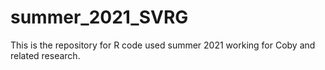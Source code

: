 # summer_2021_SVRG

This is the repository for R code used summer 2021 working for Coby and related research. 